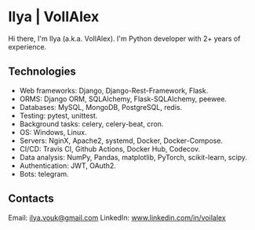 # Ilya | VoIlAlex

Hi there, I'm Ilya (a.k.a. VoIlAlex). I'm Python developer with 2+ years of experience.

## Technologies

* Web frameworks: Django, Django-Rest-Framework, Flask.
* ORMS: Django ORM, SQLAlchemy, Flask-SQLAlchemy, peewee.
* Databases: MySQL, MongoDB, PostgreSQL, redis.
* Testing: pytest, unittest.
* Background tasks: celery, celery-beat, cron.
* OS: Windows, Linux.
* Servers: NginX, Apache2, systemd, Docker, Docker-Compose.
* CI/CD: Travis CI, Github Actions, Docker Hub, Codecov.
* Data analysis: NumPy, Pandas, matplotlib, PyTorch, scikit-learn, scipy.
* Authentication: JWT, OAuth2.
* Bots: telegram.

## Contacts

Email: ilya.vouk@gmail.com
LinkedIn: www.linkedin.com/in/voilalex
